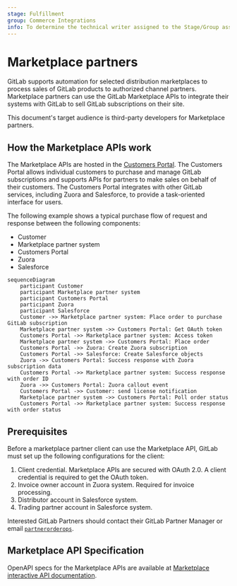 ```yaml
---
stage: Fulfillment
group: Commerce Integrations
info: To determine the technical writer assigned to the Stage/Group associated with this page, see https://about.gitlab.com/handbook/product/ux/technical-writing/#assignments
---
```


# Marketplace partners

GitLab supports automation for selected distribution marketplaces to process sales of GitLab products to authorized
channel partners. Marketplace partners can use the GitLab Marketplace APIs to integrate their systems with GitLab to
sell GitLab subscriptions on their site.

This document's target audience is third-party developers for Marketplace partners.

## How the Marketplace APIs work

The Marketplace APIs are hosted in the [Customers Portal](https://customers.gitlab.com/). The Customers Portal allows
individual customers to purchase and manage GitLab subscriptions and supports APIs for partners
to make sales on behalf of their customers. The Customers Portal integrates with other GitLab services, including
Zuora and Salesforce, to provide a task-oriented interface for users.

The following example shows a typical purchase flow of request and response between the following components:

- Customer
- Marketplace partner system
- Customers Portal
- Zuora
- Salesforce

```mermaid
sequenceDiagram
    participant Customer
    participant Marketplace partner system
    participant Customers Portal
    participant Zuora
    participant Salesforce
    Customer ->> Marketplace partner system: Place order to purchase GitLab subscription
    Marketplace partner system ->> Customers Portal: Get OAuth token
    Customers Portal ->> Marketplace partner system: Access token
    Marketplace partner system ->> Customers Portal: Place order
    Customers Portal ->> Zuora: Create Zuora subscription
    Customers Portal ->> Salesforce: Create Salesforce objects
    Zuora ->> Customers Portal: Success response with Zuora subscription data
    Customers Portal ->> Marketplace partner system: Success response with order ID
    Zuora ->> Customers Portal: Zuora callout event
    Customers Portal ->> Customer: send license notification
    Marketplace partner system ->> Customers Portal: Poll order status
    Customers Portal ->> Marketplace partner system: Success response with order status
```

## Prerequisites

Before a marketplace partner client can use the Marketplace API, GitLab must set up the following configurations for the client:

1. Client credential. Marketplace APIs are secured with OAuth 2.0. A client credential is required to get the OAuth token.
1. Invoice owner account in Zuora system. Required for invoice processing.
1. Distributor account in Salesforce system.
1. Trading partner account in Salesforce system.

Interested GitLab Partners should contact their GitLab Partner Manager or email [`partnerorderops`](mailto:partnerorderops@gitlab.com).

## Marketplace API Specification

OpenAPI specs for the Marketplace APIs are available at [Marketplace interactive API documentation](https://customers.staging.gitlab.com/openapi_docs/marketplace).
